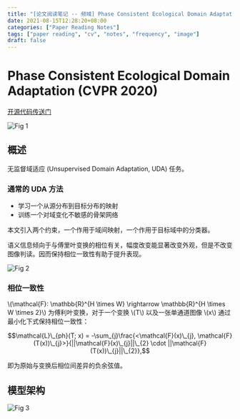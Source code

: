 ```yaml
---
title: "[论文阅读笔记 -- 频域] Phase Consistent Ecological Domain Adaptation (CVPR 2020)"
date: 2021-08-15T12:28:20+08:00
categories: ["Paper Reading Notes"]
tags: ["paper reading", "cv", "notes", "frequency", "image"]
draft: false
---
```


# Phase Consistent Ecological Domain Adaptation (CVPR 2020)

[开源代码传送门](https://github.com/donglao/PCEDA)

![Fig 1](/images/2021/PRN78/1.png)

## 概述

无监督域适应 (Unsupervised Domain Adaptation, UDA) 任务。  

### 通常的 UDA 方法
+ 学习一个从源分布到目标分布的映射
+ 训练一个对域变化不敏感的骨架网络

本文引入两个约束，一个作用于域间映射，一个作用于目标域中的分类器。  

语义信息倾向于与傅里叶变换的相位有关，幅度改变能显著改变外观，但是不改变图像判读。因而保持相位一致性有助于提升表现。  

![Fig 2](/images/2021/PRN78/2.png)

### 相位一致性

\\(\mathcal{F}: \mathbb{R}^{H \times W} \rightarrow \mathbb{R}^{H \times W \times 2}\\) 为傅利叶变换，对于一个变换 \\(T\\) 以及一张单通道图像 \\(x\\) 通过最小化下式保持相位一致性：  

$$\mathcal{L}\_{ph}(T; x) = -\sum_{j}\frac{<\mathcal{F}(x)\_{j}, \mathcal{F}(T(x))\_{j}>}{||\mathcal{F}(x)\_{j}||\_{2} \cdot ||\mathcal{F}(T(x))\_{j}||\_{2}},$$

即为原始与变换后相位间差异的负余弦值。  

## 模型架构

![Fig 3](/images/2021/PRN78/3.png)
